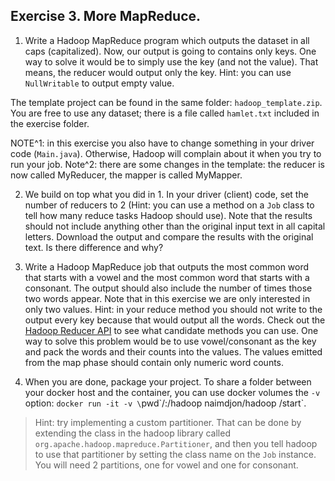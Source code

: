 ## Exercise 3. More MapReduce.

1. Write a Hadoop MapReduce program which outputs the dataset in all caps (capitalized). Now, our output is going to contains only keys.
One way to solve it would be to simply use the key (and not the value). That means, the reducer would output only the key. Hint: you can use `NullWritable` to output empty value.

The template project can be found in the same folder: `hadoop_template.zip`.
You are free to use any dataset; there is a file called `hamlet.txt` included in the exercise folder.

NOTE^1: in this exercise you also have to change something in your driver code (`Main.java`). Otherwise, Hadoop will complain about it when you try to run your job.
Note^2: there are some changes in the template: the reducer is now called MyReducer, the mapper is called MyMapper.

2. We build on top what you did in 1. In your driver (client) code, set the number of reducers to 2 (Hint: you can use a method on a `Job` class to tell how many reduce tasks Hadoop should use). Note that the results should not include anything other than the original input text in all capital letters. Download the output and compare the results with the original text. Is there difference and why?

3. Write a Hadoop MapReduce job that outputs the most common word that starts with a vowel and the most common word that starts with a consonant. The output should also include the number of times those two words appear. Note that in this exercise we are only interested in only two values. Hint: in your reduce method you should not write to the output every key because that would output all the words. Check out the [Hadoop Reducer API](https://hadoop.apache.org/docs/r2.7.3/api/org/apache/hadoop/mapreduce/Reducer.html) to see what candidate methods you can use.
One way to solve this problem would be to use vowel/consonant as the key and pack the words and their counts into the values. The values emitted from the map phase should contain only numeric word counts.

4. When you are done, package your project.  To share a folder between your docker host and the container, you can use docker volumes the `-v` option: `docker run -it -v \`pwd\`/:/hadoop naimdjon/hadoop /start`.

>Hint: try implementing a custom partitioner. That can be done by extending the class in the hadoop library called `org.apache.hadoop.mapreduce.Partitioner`, and then you tell hadoop to use that partitioner by setting the class name on the `Job` instance. You will need 2 partitions, one for vowel and one for consonant.
